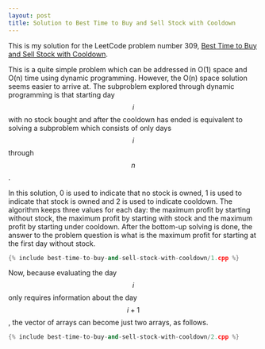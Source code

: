 ```yaml
---
layout: post
title: Solution to Best Time to Buy and Sell Stock with Cooldown
---
```



This is my solution for the LeetCode problem number 309, [Best Time to Buy and Sell Stock with Cooldown](https://leetcode.com/problems/best-time-to-buy-and-sell-stock-with-cooldown/).

This is a quite simple problem which can be addressed in O(1) space and O(n) time using dynamic programming.
However, the O(n) space solution seems easier to arrive at.
The subproblem explored through dynamic programming is that starting day $$i$$ with no stock bought and after the cooldown has ended is equivalent to solving a subproblem which consists of only days $$i$$ through $$n$$.

In this solution, 0 is used to indicate that no stock is owned, 1 is used to indicate that stock is owned and 2 is used to indicate cooldown.
The algorithm keeps three values for each day: the maximum profit by starting without stock, the maximum profit by starting with stock and the maximum profit by starting under cooldown.
After the bottom-up solving is done, the answer to the problem question is what is the maximum profit for starting at the first day without stock.

```cpp
{% include best-time-to-buy-and-sell-stock-with-cooldown/1.cpp %}
```

Now, because evaluating the day $$i$$ only requires information about the day $$i + 1$$, the vector of arrays can become just two arrays, as follows.

```cpp
{% include best-time-to-buy-and-sell-stock-with-cooldown/2.cpp %}
```

